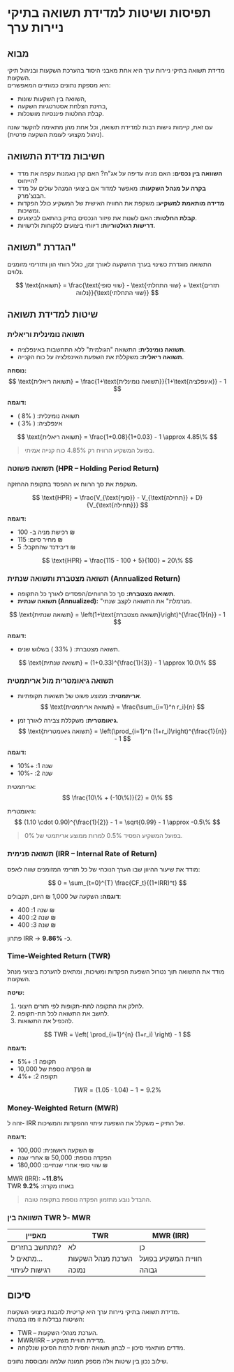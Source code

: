 # תפיסות ושיטות למדידת תשואה בתיקי ניירות ערך


## מבוא
מדידת תשואה בתיקי ניירות ערך היא אחת מאבני היסוד בהערכת השקעות ובניהול תיקי השקעות.  
היא מספקת נתונים כמותיים המאפשרים:
- השוואה בין השקעות שונות,  
- בחינת הצלחת אסטרטגיות השקעה,  
- קבלת החלטות פיננסיות מושכלות.  

עם זאת, קיימות גישות רבות למדידת תשואה, וכל אחת מהן מתאימה להקשר שונה (ניהול מקצועי לעומת השקעה פרטית).


## חשיבות מדידת התשואה
- **השוואה בין נכסים:** האם מניה עדיפה על אג"ח? האם קרן נאמנות עקפה את מדד הייחוס?  
- **בקרה על מנהל השקעות:** מאפשר למדוד אם ביצועי המנהל עולים על מדד הבנצ'מרק.  
- **מדידה מותאמת למשקיע:** משקפת את החוויה האישית של המשקיע כולל הפקדות ומשיכות.  
- **קבלת החלטות:** האם לשנות את פיזור הנכסים בתיק בהתאם לביצועים.  
- **דרישות רגולטוריות:** דיווחי ביצועים ללקוחות ולרשויות.  

## הגדרת "תשואה"
התשואה מוגדרת כשינוי בערך ההשקעה לאורך זמן, כולל רווחי הון ותזרימי מזומנים נלווים.

$$
\text{תשואה} = \frac{\text{שווי סופי} - \text{שווי התחלתי} + \text{תזרים נלווה}}{\text{שווי התחלתי}}
$$



## שיטות למדידת תשואה

###  תשואה נומינלית וריאלית
- **תשואה נומינלית:** התשואה "הגולמית" ללא התחשבות באינפלציה.  
- **תשואה ריאלית:** משקללת את השפעת האינפלציה על כוח הקנייה.

**נוסחה:**
$$
\text{תשואה ריאלית} = \frac{1+\text{תשואה נומינלית}}{1+\text{אינפלציה}} - 1
$$

**דוגמה:**
- תשואה נומינלית: \( 8\% \)  
- אינפלציה: \( 3\% \)  

$$
\text{תשואה ריאלית} = \frac{1+0.08}{1+0.03} - 1 \approx 4.85\%
$$

> בפועל המשקיע הרוויח רק 4.85% כוח קנייה אמיתי.


### תשואה פשוטה (HPR – Holding Period Return)

משקפת את סך הרווח או ההפסד בתקופת ההחזקה.

$$
\text{HPR} = \frac{V_{\text{סוף}} - V_{\text{תחילה}} + D}{V_{\text{תחילה}}}
$$

**דוגמה:**
- רכישת מניה ב- 100 ₪  
- מחיר סיום: 115 ₪  
- דיבידנד שהתקבל: 5 ₪  

$$
\text{HPR} = \frac{115 - 100 + 5}{100} = 20\%
$$


### תשואה מצטברת ותשואה שנתית (Annualized Return)

- **תשואה מצטברת:** סך כל הרווחים/הפסדים לאורך כל התקופה.  
- **תשואה שנתית (Annualized):** "מנרמלת" את התשואה לקצב שנתי.

$$
\text{תשואה שנתית} = \left(1+\text{תשואה מצטברת}\right)^{\frac{1}{n}} - 1
$$

**דוגמה:**
- תשואה מצטברת: \( 33\% \) בשלוש שנים.

$$
\text{תשואה שנתית} = (1+0.33)^{\frac{1}{3}} - 1 \approx 10.0\%
$$


### תשואה גיאומטרית מול אריתמטית

- **אריתמטית:** ממוצע פשוט של תשואות תקופתיות.
  $$
  \text{תשואה אריתמטית} = \frac{\sum_{i=1}^n r_i}{n}
  $$

- **גיאומטרית:** משקללת צבירה לאורך זמן.
  $$
  \text{תשואה גיאומטרית} = \left(\prod_{i=1}^n (1+r_i)\right)^{\frac{1}{n}} - 1
  $$

**דוגמה:**
- שנה 1: +10%  
- שנה 2: -10%

אריתמטית:
$$
\frac{10\% + (-10\%)}{2} = 0\%
$$

גיאומטרית:
$$
(1.10 \cdot 0.90)^{\frac{1}{2}} - 1 = \sqrt{0.99} - 1 \approx -0.5\%
$$

> בפועל המשקיע הפסיד 0.5% למרות ממוצע אריתמטי של 0%.


### תשואה פנימית (IRR – Internal Rate of Return)

מודד את שיעור ההיוון שבו הערך הנוכחי של כל תזרימי המזומנים שווה לאפס:

$$
0 = \sum_{t=0}^{T} \frac{CF_t}{(1+IRR)^t}
$$

**דוגמה:**
השקעה של 1,000 ₪ היום, תקבולים:  
- שנה 1: 400 ₪  
- שנה 2: 400 ₪  
- שנה 3: 400 ₪  

פתרון IRR → כ- **9.86%**.

### Time-Weighted Return (TWR)

מודד את התשואה תוך נטרול השפעת הפקדות ומשיכות, ומתאים להערכת ביצועי מנהל השקעות.

**שיטה:**
1. לחלק את התקופה לתת-תקופות לפי תזרים חיצוני.
2. לחשב את התשואה לכל תת-תקופה.
3. להכפיל את התשואות.

$$
TWR = \left( \prod_{i=1}^{n} (1+r_i) \right) - 1
$$

**דוגמה:**
- תקופה 1: +5%  
- הפקדה נוספת של 10,000 ₪  
- תקופה 2: +4%  

$$
TWR = (1.05 \cdot 1.04) - 1 = 9.2\%
$$



### Money-Weighted Return (MWR)

זהה ל- IRR של התיק – משקלל את השפעת עיתוי ההפקדות והמשיכות.

**דוגמה:**
- השקעה ראשונית: 100,000 ₪  
- הפקדה נוספת: 50,000 ₪ אחרי שנה  
- שווי סופי אחרי שנתיים: 180,000 ₪  

MWR (IRR): ~**11.8%**  
TWR באותו מקרה: **9.2%**  
> ההבדל נובע מתזמון הפקדה נוספת בתקופה טובה.



### השוואה בין TWR ל- MWR

| מאפיין          | TWR                              | MWR (IRR)                      |
|------------------|----------------------------------|---------------------------------|
| מתחשב בתזרים?   | לא                                | כן                              |
| מתאים ל...      | הערכת מנהל השקעות                | חוויית המשקיע בפועל            |
| רגישות לעיתוי   | נמוכה                             | גבוהה                           |



## סיכום
מדידת תשואה בתיקי ניירות ערך היא קריטית להבנת ביצועי השקעות.  
השיטות נבדלות זו מזו במטרה:  
- TWR – הערכת מנהלי השקעות.  
- MWR/IRR – מדידת חוויית משקיע.  
- מדדים מותאמי סיכון – לבחון תשואה יחסית לרמת הסיכון שנלקחה.

שילוב נכון בין שיטות אלה מספק תמונה שלמה ומבוססת נתונים.
